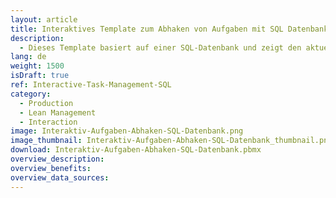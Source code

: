 ```yaml
---
layout: article
title: Interaktives Template zum Abhaken von Aufgaben mit SQL Datenbankanbindung 
description: 
  - Dieses Template basiert auf einer SQL-Datenbank und zeigt den aktuellen Status einer Maschine. Der Fortschritt an der Maschine kann nachverfolgt werden und Mitarbeiter haben die Möglichkeit mit Hilfe eines Touchscreens Rückmeldung zu geben, sobald ein Arbeitsschritt erledigt ist.
lang: de
weight: 1500
isDraft: true
ref: Interactive-Task-Management-SQL
category:
  - Production
  - Lean Management
  - Interaction
image: Interaktiv-Aufgaben-Abhaken-SQL-Datenbank.png
image_thumbnail: Interaktiv-Aufgaben-Abhaken-SQL-Datenbank_thumbnail.png
download: Interaktiv-Aufgaben-Abhaken-SQL-Datenbank.pbmx
overview_description:
overview_benefits:
overview_data_sources:
---
```

